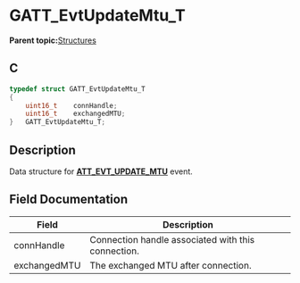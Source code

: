 # GATT\_EvtUpdateMtu\_T

**Parent topic:**[Structures](GUID-033AEAE3-56F0-4C38-99A5-6315F4885209.md)

## C

```c
typedef struct GATT_EvtUpdateMtu_T
{
    uint16_t    connHandle;
    uint16_t    exchangedMTU;
}   GATT_EvtUpdateMtu_T;
```

## Description

Data structure for **[ATT\_EVT\_UPDATE\_MTU](GUID-506F6039-E62F-4121-8CA8-2335BAF7EFB6.md)** event.

## Field Documentation

|Field|Description|
|-----|-----------|
|connHandle|Connection handle associated with this connection.|
|exchangedMTU|The exchanged MTU after connection.|

